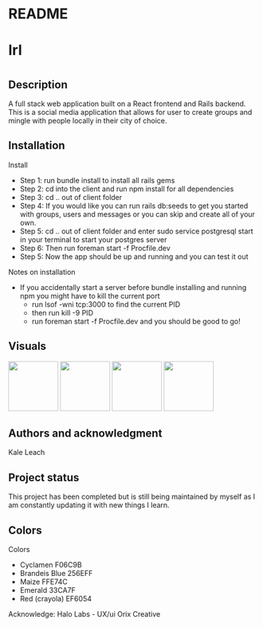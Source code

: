 # README

<h1>Irl<h1>

  
<h2>Description</h2>
A full stack web application built on a React frontend and Rails backend. This is a social media application that allows for user to create groups and mingle with people locally in their city of choice.


<h2>Installation</h2>

Install
- Step 1: run bundle install to install all rails gems
- Step 2: cd into the client and run npm install for all dependencies 
- Step 3: cd .. out of client folder
- Step 4: If you would like you can run rails db:seeds to get you started with groups, users and messages or you can skip and create all of your own.
- Step 5: cd .. out of client folder and enter sudo service postgresql start in your terminal to start your postgres server
- Step 6: Then run foreman start -f Procfile.dev
- Step 5: Now the app should be up and running and you can test it out

Notes on installation
- If you accidentally start a server before bundle installing and running npm you might have to kill the current port
  - run lsof -wni tcp:3000 to find the current PID
  - then run  kill -9 PID
  - run foreman start -f Procfile.dev and you should be good to go!
 
<h2>Visuals</h2>
<img src = "https://media1.giphy.com/media/gSNalQ94qedakEo7au/200w.webp" style="width: 100px; height: 100px;"/>
<img src = "https://media1.giphy.com/media/3eLjKYrnf5HKR3GISk/200w.webp" style="width: 100px; height: 100px;"/>
<img src = "https://media2.giphy.com/media/1GdBdnUKN5mURZ17au/200w.webp" style="width: 100px; height: 100px;"/>
<img src = "https://media1.giphy.com/media/jxjNmjgIfTmqKAQig5/200w.webp" style="width: 100px; height: 100px;"/>


<h2>Authors and acknowledgment</h2>
Kale Leach


<h2>Project status</h2>
This project has been completed but is still being maintained by myself as I am constantly updating it with new things I learn.

<h2>Colors</h2>

Colors 
  - Cyclamen F06C9B
  - Brandeis Blue 256EFF
  - Maize FFE74C
  - Emerald 33CA7F
  - Red (crayola) EF6054


Acknowledge: 
Halo Labs - UX/ui
Orix Creative
